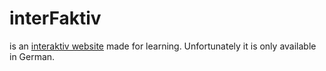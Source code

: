 # interFaktiv
is an [interaktiv website](https://interfaktiv.acdn.dev/) made for learning. Unfortunately it is only available in German.
